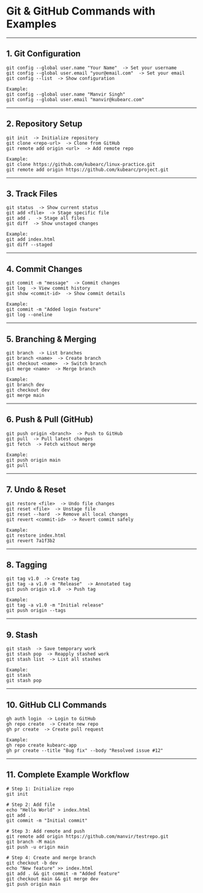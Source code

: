 # Git & GitHub Commands with Examples

---

## 1. Git Configuration
```
git config --global user.name "Your Name"  -> Set your username
git config --global user.email "your@email.com"  -> Set your email
git config --list  -> Show configuration

Example:
git config --global user.name "Manvir Singh"
git config --global user.email "manvir@kubearc.com"
```

---

## 2. Repository Setup
```
git init  -> Initialize repository
git clone <repo-url>  -> Clone from GitHub
git remote add origin <url>  -> Add remote repo

Example:
git clone https://github.com/kubearc/linux-practice.git
git remote add origin https://github.com/kubearc/project.git
```

---

## 3. Track Files
```
git status  -> Show current status
git add <file>  -> Stage specific file
git add .  -> Stage all files
git diff  -> Show unstaged changes

Example:
git add index.html
git diff --staged
```

---

## 4. Commit Changes
```
git commit -m "message"  -> Commit changes
git log  -> View commit history
git show <commit-id>  -> Show commit details

Example:
git commit -m "Added login feature"
git log --oneline
```

---

## 5. Branching & Merging
```
git branch  -> List branches
git branch <name>  -> Create branch
git checkout <name>  -> Switch branch
git merge <name>  -> Merge branch

Example:
git branch dev
git checkout dev
git merge main
```

---

## 6. Push & Pull (GitHub)
```
git push origin <branch>  -> Push to GitHub
git pull  -> Pull latest changes
git fetch  -> Fetch without merge

Example:
git push origin main
git pull
```

---

## 7. Undo & Reset
```
git restore <file>  -> Undo file changes
git reset <file>  -> Unstage file
git reset --hard  -> Remove all local changes
git revert <commit-id>  -> Revert commit safely

Example:
git restore index.html
git revert 7a1f3b2
```

---

## 8. Tagging
```
git tag v1.0  -> Create tag
git tag -a v1.0 -m "Release"  -> Annotated tag
git push origin v1.0  -> Push tag

Example:
git tag -a v1.0 -m "Initial release"
git push origin --tags
```

---

## 9. Stash
```
git stash  -> Save temporary work
git stash pop  -> Reapply stashed work
git stash list  -> List all stashes

Example:
git stash
git stash pop
```

---

## 10. GitHub CLI Commands
```
gh auth login  -> Login to GitHub
gh repo create  -> Create new repo
gh pr create  -> Create pull request

Example:
gh repo create kubearc-app
gh pr create --title "Bug fix" --body "Resolved issue #12"
```

---

## 11. Complete Example Workflow
```
# Step 1: Initialize repo
git init

# Step 2: Add file
echo "Hello World" > index.html
git add .
git commit -m "Initial commit"

# Step 3: Add remote and push
git remote add origin https://github.com/manvir/testrepo.git
git branch -M main
git push -u origin main

# Step 4: Create and merge branch
git checkout -b dev
echo "New feature" >> index.html
git add . && git commit -m "Added feature"
git checkout main && git merge dev
git push origin main
```
